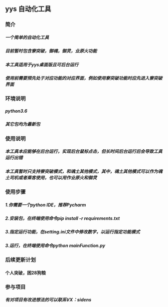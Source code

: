 ## yys 自动化工具
### 简介
##### 一个简单的自动化工具
##### 目前暂时包含寮突破，御魂，御灵，业原火功能
##### 本工具适用于yys桌面版且可后台运行
##### 使用前需要预先处于对应功能的对应界面，例如使用寮突破功能时应先进入寮突破界面

### 环境说明
##### python3.6
##### 其它包均为最新包

### 使用说明
##### 本工具本应能够在后台运行，实现后台鼠标点击，但长时间后台运行后会导致工具运行出错
##### 本工具暂时只支持寮突破模式，和魂土其他模式，其中，魂土其他模式可以作为魂土司机或者乘客使用，也可以用作业原火和御灵

### 使用步骤
##### 1.你需要一个python IDE，推荐Pycharm
##### 2.安装包，在终端使用命令pip install -r requirements.txt
##### 3.指定运行功能，在setting.ini文件中修改数字，以运行指定功能模式
##### 3.运行，在终端使用命令python mainFunction.py

### 后续更新计划
#### 个人突破，困28狗粮

### 参与项目
##### 有对项目有改进想法的可以联系VX：sidens
